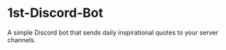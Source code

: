 # 1st-Discord-Bot
A simple Discord bot that sends daily inspirational quotes to your server channels.
